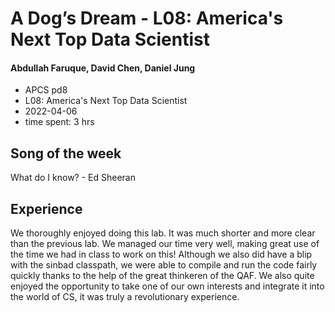 # A Dog’s Dream - L08: America's Next Top Data Scientist
#### Abdullah Faruque, David Chen, Daniel Jung
* APCS pd8
* L08: America's Next Top Data Scientist
* 2022-04-06
* time spent: 3 hrs

## Song of the week
What do I know? - Ed Sheeran

## Experience
We thoroughly enjoyed doing this lab. It was much shorter and more clear than the previous lab. We managed our time very well, making great use of the time we had in class to work on this! Although we also did have a blip with the sinbad classpath, we were able to compile and run the code fairly quickly thanks to the help of the great thinkeren of the QAF. We also quite enjoyed the opportunity to take one of our own interests and integrate it into the world of CS, it was truly a revolutionary experience. 

